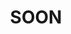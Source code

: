 ---
title: 'SOON'
description: 'Lorem Ipsum es simplemente el texto de relleno de las imprentas y archivos de texto. Lorem Ipsum ha sido el texto de relleno estándar de las industrias desde el año 1500, cuando un impresor (N. del T. persona que se dedica a la imprenta) desconocido usó una galería de textos y los mezcló de tal manera que logró hacer un libro de textos especimen. '
pubDate: 'Jul 08 2022'
heroImage: '/resources/images/soon_proyect_0.gif'

secondImage: '/resources/images/peertok.png'

title_second_section: ''
content_second_section: ''

title_third_section: ''
content_third_section: ['', '']

tecnologies: ['', '']

---